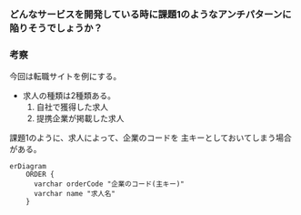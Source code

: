 ### どんなサービスを開発している時に課題1のようなアンチパターンに陥りそうでしょうか？

### 考察

今回は転職サイトを例にする。

- 求人の種類は2種類ある。
   1. 自社で獲得した求人
   2. 提携企業が掲載した求人

課題1のように、求人によって、企業のコードを
主キーとしておいてしまう場合がある。

```mermaid
erDiagram
    ORDER {
      varchar orderCode "企業のコード(主キー)"
      varchar name "求人名"
    }
```
